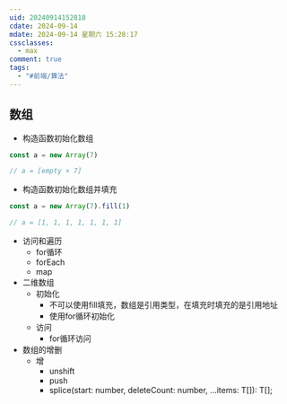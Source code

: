```yaml
---
uid: 20240914152818
cdate: 2024-09-14
mdate: 2024-09-14 星期六 15:28:17
cssclasses:
  - max
comment: true
tags:
  - "#前端/算法"
---
```


## 数组
- 构造函数初始化数组
```js
const a = new Array(7)

// a = [empty × 7]
```
- 构造函数初始化数组并填充
```js
const a = new Array(7).fill(1)

// a = [1, 1, 1, 1, 1, 1, 1]
```
- 访问和遍历
	- for循环
	- forEach
	- map
- 二维数组
	- 初始化
		- 不可以使用fill填充，数组是引用类型，在填充时填充的是引用地址
		- 使用for循环初始化
	- 访问
		- for循环访问
- 数组的增删
	- 增
		- unshift
		- push
		- splice(start: number, deleteCount: number, ...items: T[]): T[];